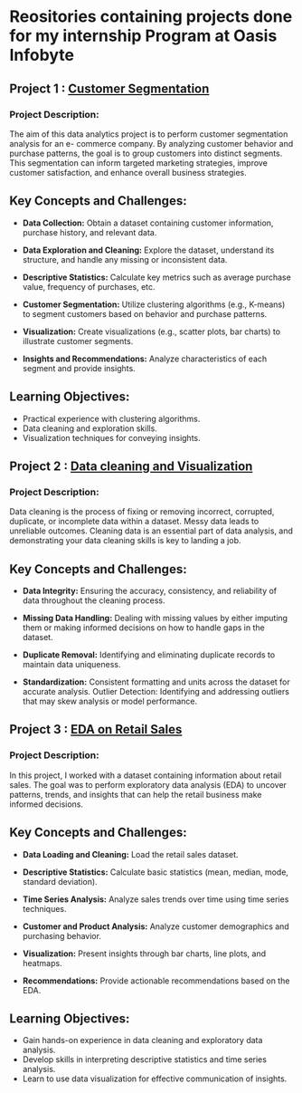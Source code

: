 # Reositories containing projects done for my internship Program at Oasis Infobyte

## **Project 1** : [Customer Segmentation](https://github.com/Eucharia29/OIBSIP/tree/main/Project%201)

### **Project Description:**

The aim of this data analytics project is to perform customer segmentation analysis for an e-
commerce company. By analyzing customer behavior and purchase patterns, the goal is to
group customers into distinct segments. This segmentation can inform targeted marketing
strategies, improve customer satisfaction, and enhance overall business strategies.

## Key Concepts and Challenges:

- **Data Collection:** Obtain a dataset containing customer information, purchase history, and
relevant data.

- **Data Exploration and Cleaning:** Explore the dataset, understand its structure, and handle
any missing or inconsistent data.

- **Descriptive Statistics:** Calculate key metrics such as average purchase value, frequency of
purchases, etc.

- **Customer Segmentation:** Utilize clustering algorithms (e.g., K-means) to segment
customers based on behavior and purchase patterns.

- **Visualization:** Create visualizations (e.g., scatter plots, bar charts) to illustrate customer
segments.

- **Insights and Recommendations:** Analyze characteristics of each segment and provide
insights.

## Learning Objectives:

- Practical experience with clustering algorithms.
- Data cleaning and exploration skills.
- Visualization techniques for conveying insights.

## **Project 2** : [Data cleaning and Visualization](https://github.com/Eucharia29/OIBSIP/tree/main/Project%202)

### **Project Description:**

Data cleaning is the process of fixing or removing incorrect, corrupted, duplicate, or incomplete
data within a dataset. Messy data leads to unreliable outcomes. Cleaning data is an essential
part of data analysis, and demonstrating your data cleaning skills is key to landing a job. 

## Key Concepts and Challenges:

- **Data Integrity:** Ensuring the accuracy, consistency, and reliability of data throughout the
cleaning process.

- **Missing Data Handling:** Dealing with missing values by either imputing them or making
informed decisions on how to handle gaps in the dataset.

- **Duplicate Removal:** Identifying and eliminating duplicate records to maintain data
uniqueness.

- **Standardization:** Consistent formatting and units across the dataset for accurate analysis.
Outlier Detection: Identifying and addressing outliers that may skew analysis or model
performance.

## **Project 3** : [EDA on Retail Sales](https://github.com/Eucharia29/OIBSIP/tree/main/Project%203)

### **Project Description:**

In this project, I worked with a dataset containing information about retail sales. The goal was
to perform exploratory data analysis (EDA) to uncover patterns, trends, and insights that can
help the retail business make informed decisions.

## Key Concepts and Challenges:

- **Data Loading and Cleaning:** Load the retail sales dataset.

- **Descriptive Statistics:** Calculate basic statistics (mean, median, mode, standard deviation).

- **Time Series Analysis:** Analyze sales trends over time using time series techniques.

- **Customer and Product Analysis:** Analyze customer demographics and purchasing behavior.

- **Visualization:** Present insights through bar charts, line plots, and heatmaps.

- **Recommendations:** Provide actionable recommendations based on the EDA.


## Learning Objectives:
- Gain hands-on experience in data cleaning and exploratory data analysis.
- Develop skills in interpreting descriptive statistics and time series analysis.
- Learn to use data visualization for effective communication of insights.

